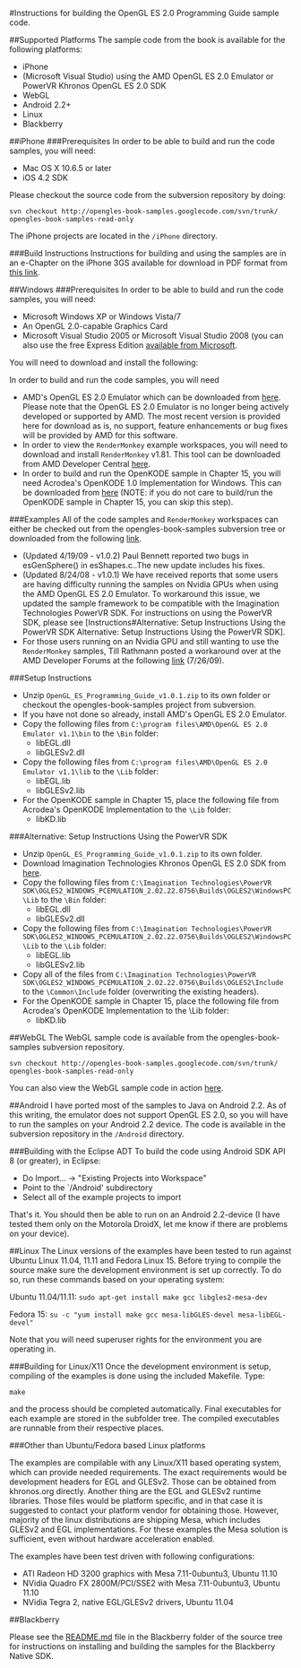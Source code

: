 #Instructions for building the OpenGL ES 2.0 Programming Guide sample code.

##Supported Platforms
The sample code from the book is available for the following platforms:

  * iPhone
  * (Microsoft Visual Studio) using the AMD OpenGL ES 2.0 Emulator or PowerVR Khronos OpenGL ES 2.0 SDK
  * WebGL
  * Android 2.2+
  * Linux
  * Blackberry

##iPhone
###Prerequisites
In order to be able to build and run the code samples, you will need:
               
  * Mac OS X 10.6.5 or later
  * iOS 4.2 SDK

Please checkout the source code from the subversion repository by doing:

`svn checkout http://opengles-book-samples.googlecode.com/svn/trunk/ opengles-book-samples-read-only`

The iPhone projects are located in the `/iPhone` directory.

###Build Instructions
Instructions for building and using the samples are in an e-Chapter on the iPhone 3GS available for download in PDF format from [this link](http://www.opengles-book.com/OpenGL_ES_20_Programming_Guide_iPhone_eChapter.pdf).
               
##Windows
###Prerequisites
In order to be able to build and run the code samples, you will need:

  * Microsoft Windows XP or Windows Vista/7
  * An OpenGL 2.0-capable Graphics Card
  * Microsoft Visual Studio 2005 or Microsoft Visual Studio  2008 (you can also use the free Express Edition [available from Microsoft](http://www.microsoft.com/express/download/).

You will need to download and install the following:

In order to build and run the code samples, you will need

* AMD's OpenGL ES 2.0 Emulator which can be downloaded from [here](http://www.opengles-book.com/ESEmulator.2009-04-28-v1.4.APRIL_2009_RELEASE.msi).  Please note that the OpenGL ES 2.0 Emulator is no longer being actively developed or supported by AMD.  The most recent version is provided here for download as is, no support, feature enhancements or bug fixes will be provided by AMD for this software.
* In order to view the `RenderMonkey` example workspaces, you will need to download and install `RenderMonkey` v1.81.  This tool can be downloaded from AMD Developer Central [here](http://developer.amd.com/gpu/rendermonkey/Pages/default.aspx).
* In order to build and run the OpenKODE sample in Chapter 15, you will need Acrodea's OpenKODE 1.0 Implementation for Windows. This can be downloaded from [here](http://www.acrodea.co.jp/en/openkode/) (NOTE: if you do not care to build/run the OpenKODE sample in Chapter 15, you can skip this step).

###Examples
All of the code samples and `RenderMonkey` workspaces can either be checked out from the opengles-book-samples subversion tree or downloaded from the following [link](http://www.opengles-book.com/OpenGL_ES_Programming_Guide_v1.0.2.zip).
               
  * (Updated 4/19/09 - v1.0.2) Paul Bennett reported two bugs in esGenSphere() in esShapes.c..The new update includes his fixes.
  * (Updated 8/24/08 - v1.0.1) We have received reports that some users are having difficulty running the samples on Nvidia GPUs when using the AMD OpenGL ES 2.0 Emulator.  To workaround this issue, we updated the sample framework to be compatible with the Imagination Technologies PowerVR SDK.  For instructions on using the PowerVR SDK, please see [Instructions#Alternative: Setup Instructions Using the PowerVR SDK Alternative: Setup Instructions Using the PowerVR SDK].
  *  For those users running on an Nvidia GPU and still wanting to use the `RenderMonkey` samples, Till Rathmann posted a workaround over at the AMD Developer Forums at the following [link](http://forums.amd.com/devforum/messageview.cfm?catid=347&threadid=106798) (7/26/09).

###Setup Instructions
* Unzip `OpenGL_ES_Programming_Guide_v1.0.1.zip` to its own folder or checkout the opengles-book-samples project from subversion.
* If you have not done so already, install AMD's OpenGL ES 2.0 Emulator.
* Copy the following files from `C:\program files\AMD\OpenGL ES 2.0 Emulator v1.1\bin` to the `\Bin` folder:
	* libEGL.dll
    * libGLESv2.dll
* Copy the following files from `C:\program files\AMD\OpenGL ES 2.0 Emulator v1.1\lib` to the `\Lib` folder:
    * libEGL.lib
    * libGLESv2.lib
* For the OpenKODE sample in Chapter 15, place the following file from Acrodea's OpenKODE Implementation to the `\Lib` folder:
    * libKD.lib

###Alternative: Setup Instructions Using the PowerVR SDK

* Unzip `OpenGL_ES_Programming_Guide_v1.0.1.zip` to its own folder.
* Download Imagination Technologies Khronos OpenGL ES 2.0 SDK from [here](http://www.imgtec.com/powervr/insider/sdkdownloads/index.asp).
* Copy the following files from `C:\Imagination Technologies\PowerVR SDK\OGLES2_WINDOWS_PCEMULATION_2.02.22.0756\Builds\OGLES2\WindowsPC\Lib` to the  `\Bin` folder:
    * libEGL.dll
    * libGLESv2.dll
* Copy the following files from `C:\Imagination Technologies\PowerVR SDK\OGLES2_WINDOWS_PCEMULATION_2.02.22.0756\Builds\OGLES2\WindowsPC\Lib` to the `\Lib` folder:
    * libEGL.lib
    * libGLESv2.lib
* Copy all of the files from `C:\Imagination Technologies\PowerVR SDK\OGLES2_WINDOWS_PCEMULATION_2.02.22.0756\Builds\OGLES2\Include` to the `\Common\Include` folder (overwriting the existing headers).
* For the OpenKODE sample in Chapter 15, place the following file from Acrodea's OpenKODE Implementation to the \Lib folder:
    * libKD.lib

##WebGL
The WebGL sample code is available from the opengles-book-samples subversion repository.  

`svn checkout http://opengles-book-samples.googlecode.com/svn/trunk/ opengles-book-samples-read-only`

You can also view the WebGL sample code in action [here](http://www.opengles-book.com/webgl.html).

##Android
I have ported most of the samples to Java on Android 2.2.  As of this writing, the emulator does not support OpenGL ES 2.0, so you will have to run the samples on your Android 2.2 device.  The code is available in the subversion repository in the `/Android` directory.

###Building with the Eclipse ADT
To build the code using Android SDK API 8 (or greater), in Eclipse:

* Do Import... -> "Existing Projects into Workspace"
* Point to the `/Android' subdirectory
* Select all of the example projects to import

That's it.  You should then be able to run on an Android 2.2-device (I have tested them only on the Motorola DroidX, let me know if there are problems on your device).

##Linux
The Linux versions of the examples have been tested to run against Ubuntu Linux 11.04, 11.11 and Fedora Linux 15. Before trying to compile the source make sure the development environment is set up correctly. To do so, run these commands based on your operating system:

Ubuntu 11.04/11.11:
`sudo apt-get install make gcc libgles2-mesa-dev`

Fedora 15:
`su -c "yum install make gcc mesa-libGLES-devel mesa-libEGL-devel"`

Note that you will need superuser rights for the environment you are operating in.

###Building for Linux/X11
Once the development environment is setup, compiling of the examples is done using the included Makefile. Type:

`make`

and the process should be completed automatically. Final executables for each example are stored in the subfolder tree. The compiled executables are runnable from their respective places.

###Other than Ubuntu/Fedora based Linux platforms

The examples are compilable with any Linux/X11 based operating system, which can provide needed requirements. The exact requirements would be development headers for EGL and GLESv2. Those can be obtained from khronos.org directly. Another thing are the EGL and GLESv2 runtime libraries. Those files would be platform specific, and in that case it is suggested to contact your platform vendor for obtaining those. However, majority of the linux distributions are shipping Mesa, which includes GLESv2 and EGL implementations. For these examples the Mesa solution is sufficient, even without hardware acceleration enabled.

The examples have been test driven with following configurations:
  * ATI Radeon HD 3200 graphics with Mesa 7.11-0ubuntu3, Ubuntu 11.10
  * NVidia Quadro FX 2800M/PCI/SSE2 with Mesa 7.11-0ubuntu3, Ubuntu 11.10
  * NVidia Tegra 2, native EGL/GLESv2 drivers, Ubuntu 11.04


##Blackberry

Please see the [README.md](http://code.google.com/p/opengles-book-samples/source/browse/trunk/BlackBerry/README.md) file in the Blackberry folder of the source tree for instructions on installing and building the samples for the Blackberry Native SDK.
